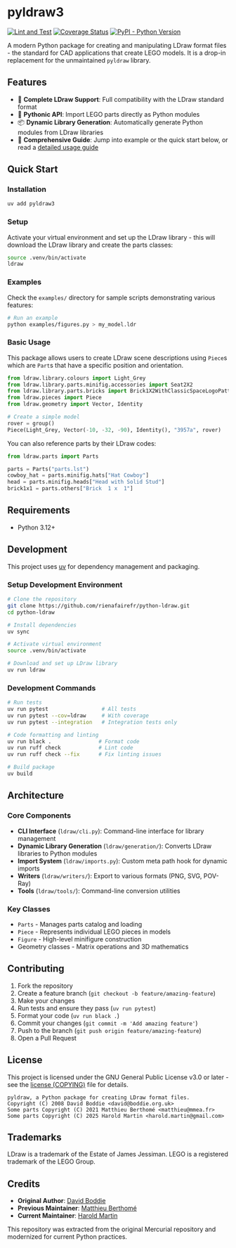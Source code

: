# pyldraw3

[![Lint and Test](https://github.com/hbmartin/pyldraw3/actions/workflows/lint-test.yml/badge.svg)](https://github.com/hbmartin/pyldraw3/actions/workflows/lint-test.yml)
[![Coverage Status](https://coveralls.io/repos/github/hbmartin/pyldraw3/badge.svg?branch=main)](https://coveralls.io/github/hbmartin/pyldraw3?branch=main)
[![PyPI - Python Version](https://img.shields.io/pypi/pyversions/pyldraw3.svg)](https://pypi.python.org/pypi/pyldraw3)

A modern Python package for creating and manipulating LDraw format files - the standard for CAD applications that create LEGO models. It is a drop-in replacement for the unmaintained `pyldraw` library.

## Features

- 🧱 **Complete LDraw Support**: Full compatibility with the LDraw standard format
- 🐍 **Pythonic API**: Import LEGO parts directly as Python modules
- 📦 **Dynamic Library Generation**: Automatically generate Python modules from LDraw libraries
- 📜 **Comprehensive Guide**: Jump into example or the quick start below, or read a [detailed usage guide](GUIDE.md)

## Quick Start

### Installation

```bash
uv add pyldraw3
```

### Setup

Activate your virtual environment and set up the LDraw library - this will download the LDraw library and create the parts classes:

```bash
source .venv/bin/activate
ldraw
```

### Examples

Check the `examples/` directory for sample scripts demonstrating various features:

```bash
# Run an example
python examples/figures.py > my_model.ldr
```

### Basic Usage

This package allows users to create LDraw scene descriptions using `Piece`s which are `Part`s that have a specific position and orientation.

```python
from ldraw.library.colours import Light_Grey
from ldraw.library.parts.minifig.accessories import Seat2X2
from ldraw.library.parts.bricks import Brick1X2WithClassicSpaceLogoPattern
from ldraw.pieces import Piece
from ldraw.geometry import Vector, Identity

# Create a simple model
rover = group()
Piece(Light_Grey, Vector(-10, -32, -90), Identity(), "3957a", rover)
```

You can also reference parts by their LDraw codes:

```python
from ldraw.parts import Parts

parts = Parts("parts.lst")
cowboy_hat = parts.minifig.hats["Hat Cowboy"]
head = parts.minifig.heads["Head with Solid Stud"]
brick1x1 = parts.others["Brick  1 x  1"]
```

## Requirements

- Python 3.12+

## Development

This project uses [uv](https://docs.astral.sh/uv/) for dependency management and packaging.

### Setup Development Environment

```bash
# Clone the repository
git clone https://github.com/rienafairefr/python-ldraw.git
cd python-ldraw

# Install dependencies
uv sync

# Activate virtual environment
source .venv/bin/activate

# Download and set up LDraw library
uv run ldraw
```

### Development Commands

```bash
# Run tests
uv run pytest                 # All tests
uv run pytest --cov=ldraw     # With coverage
uv run pytest --integration   # Integration tests only

# Code formatting and linting
uv run black .               # Format code
uv run ruff check            # Lint code
uv run ruff check --fix      # Fix linting issues

# Build package
uv build
```

## Architecture

### Core Components

- **CLI Interface** (`ldraw/cli.py`): Command-line interface for library management
- **Dynamic Library Generation** (`ldraw/generation/`): Converts LDraw libraries to Python modules
- **Import System** (`ldraw/imports.py`): Custom meta path hook for dynamic imports
- **Writers** (`ldraw/writers/`): Export to various formats (PNG, SVG, POV-Ray)
- **Tools** (`ldraw/tools/`): Command-line conversion utilities

### Key Classes

- `Parts` - Manages parts catalog and loading
- `Piece` - Represents individual LEGO pieces in models  
- `Figure` - High-level minifigure construction
- Geometry classes - Matrix operations and 3D mathematics

## Contributing

1. Fork the repository
2. Create a feature branch (`git checkout -b feature/amazing-feature`)
3. Make your changes
4. Run tests and ensure they pass (`uv run pytest`)
5. Format your code (`uv run black .`)
6. Commit your changes (`git commit -m 'Add amazing feature'`)
7. Push to the branch (`git push origin feature/amazing-feature`)
8. Open a Pull Request

## License

This project is licensed under the GNU General Public License v3.0 or later - see the [license (COPYING)](COPYING) file for details.

```
pyldraw, a Python package for creating LDraw format files.
Copyright (C) 2008 David Boddie <david@boddie.org.uk>
Some parts Copyright (C) 2021 Matthieu Berthomé <matthieu@mmea.fr>
Some parts Copyright (C) 2025 Harold Martin <harold.martin@gmail.com>
```

## Trademarks

LDraw is a trademark of the Estate of James Jessiman. LEGO is a registered trademark of the LEGO Group.

## Credits

- **Original Author**: [David Boddie](mailto:david@boddie.org.uk)
- **Previous Maintainer**: [Matthieu Berthomé](mailto:matthieu@mmea.fr)
- **Current Maintainer**: [Harold Martin](mailto:harold.martin@gmail.com)

This repository was extracted from the original Mercurial repository and modernized for current Python practices.